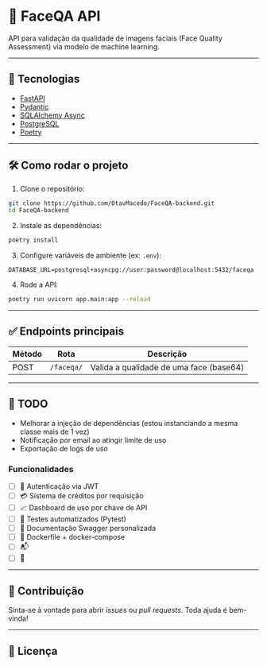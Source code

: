 # 🧠 FaceQA API

API para validação da qualidade de imagens faciais (Face Quality Assessment) via modelo de machine learning.

---

## 🚀 Tecnologias

- [FastAPI](https://fastapi.tiangolo.com/)
- [Pydantic](https://docs.pydantic.dev/)
- [SQLAlchemy Async](https://docs.sqlalchemy.org/en/20/orm/extensions/asyncio.html)
- [PostgreSQL](https://www.postgresql.org/)
- [Poetry](https://python-poetry.org/)

---

## 🛠 Como rodar o projeto

1. Clone o repositório:

```bash
git clone https://github.com/OtavMacedo/FaceQA-backend.git
cd FaceQA-backend
```

2. Instale as dependências:

```bash
poetry install
```

3. Configure variáveis de ambiente (ex: `.env`):

```
DATABASE_URL=postgresql+asyncpg://user:password@localhost:5432/faceqa
```

4. Rode a API:

```bash
poetry run uvicorn app.main:app --reload
```

---

## ✅ Endpoints principais

| Método | Rota        | Descrição                              |
|--------|-------------|----------------------------------------|
| POST   | `/faceqa/`  | Valida a qualidade de uma face (base64)|

---

## 📌 TODO
- Melhorar a injeção de dependências (estou instanciando a mesma classe mais de 1 vez)
- Notificação por email ao atingir limite de uso
- Exportação de logs de uso

### Funcionalidades

- [ ] 🔐 Autenticação via JWT
- [ ] 💳 Sistema de créditos por requisição
- [ ] 📈 Dashboard de uso por chave de API
- [ ] 🧪 Testes automatizados (Pytest)
- [ ] 📄 Documentação Swagger personalizada
- [ ] 🐳 Dockerfile + docker-compose
- [ ] 📬
- [ ] 📁

---

## 🤝 Contribuição

Sinta-se à vontade para abrir *issues* ou *pull requests*. Toda ajuda é bem-vinda!

---

## 📄 Licença
